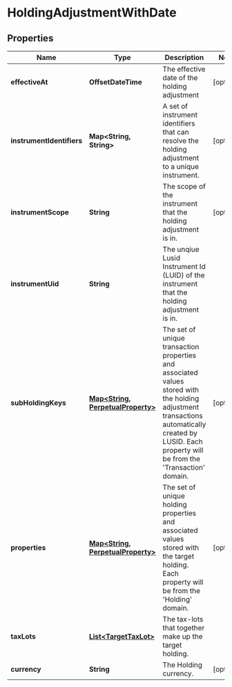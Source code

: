 

# HoldingAdjustmentWithDate


## Properties

Name | Type | Description | Notes
------------ | ------------- | ------------- | -------------
**effectiveAt** | **OffsetDateTime** | The effective date of the holding adjustment |  [optional]
**instrumentIdentifiers** | **Map&lt;String, String&gt;** | A set of instrument identifiers that can resolve the holding adjustment to a unique instrument. |  [optional]
**instrumentScope** | **String** | The scope of the instrument that the holding adjustment is in. |  [optional]
**instrumentUid** | **String** | The unqiue Lusid Instrument Id (LUID) of the instrument that the holding adjustment is in. | 
**subHoldingKeys** | [**Map&lt;String, PerpetualProperty&gt;**](PerpetualProperty.md) | The set of unique transaction properties and associated values stored with the holding adjustment transactions automatically created by LUSID. Each property will be from the &#39;Transaction&#39; domain. |  [optional]
**properties** | [**Map&lt;String, PerpetualProperty&gt;**](PerpetualProperty.md) | The set of unique holding properties and associated values stored with the target holding. Each property will be from the &#39;Holding&#39; domain. |  [optional]
**taxLots** | [**List&lt;TargetTaxLot&gt;**](TargetTaxLot.md) | The tax-lots that together make up the target holding. | 
**currency** | **String** | The Holding currency. |  [optional]




